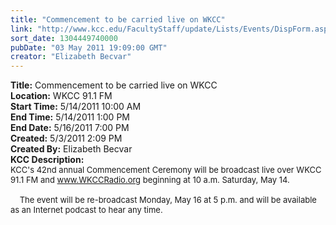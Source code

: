 ```yaml
---
title: "Commencement to be carried live on WKCC"
link: "http://www.kcc.edu/FacultyStaff/update/Lists/Events/DispForm.aspx?ID=81"
sort_date: 1304449740000
pubDate: "03 May 2011 19:09:00 GMT"
creator: "Elizabeth Becvar"
---
```


<div><b>Title:</b> Commencement to be carried live on WKCC</div>
<div><b>Location:</b> WKCC 91.1 FM</div>
<div><b>Start Time:</b> 5/14/2011 10:00 AM</div>
<div><b>End Time:</b> 5/14/2011 1:00 PM</div>
<div><b>End Date:</b> 5/16/2011 7:00 PM</div>
<div><b>Created:</b> 5/3/2011 2:09 PM</div>
<div><b>Created By:</b> Elizabeth Becvar</div>
<div><b>KCC Description:</b> <div class=ExternalClass8839C2FC414B44058191B1B428AC9441>
<div><font size=2>KCC's 42nd annual Commencement Ceremony will be broadcast live over WKCC 91.1 FM and </font><a href="http://www.wkccradio.org/"><font size=2>www.WKCCRadio.org</font></a><font size=2> beginning at 10 a.m. Saturday, May 14. </font></div>
<div><font size=2><br>    The event will be re-broadcast Monday, May 16 at 5 p.m. and will be available as an Internet podcast to hear any time.                <br></div></font></div></div>

